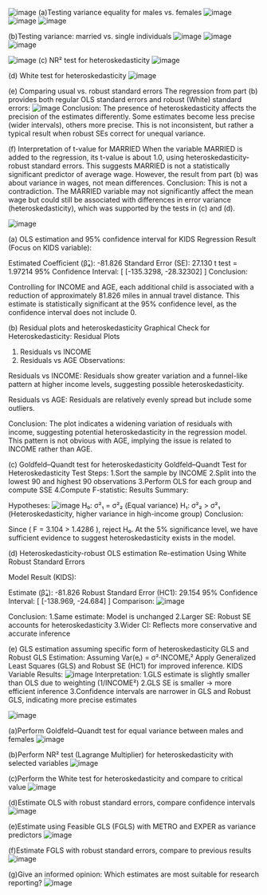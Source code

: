 ![image](https://github.com/user-attachments/assets/6d1e48e4-bbbd-4569-94d4-18ee88e75d74)
(a)Testing variance equality for males vs. females
![image](https://github.com/user-attachments/assets/dde29787-42f5-41f5-bd14-72bfe44dad59)
![image](https://github.com/user-attachments/assets/a71bd484-9e69-4997-917b-f2db40a29b07)
![image](https://github.com/user-attachments/assets/d0928f02-c00a-40ac-af8d-c3d98aad4f5f)

(b)Testing variance: married vs. single individuals
![image](https://github.com/user-attachments/assets/dfacf768-3c5e-4e03-a0b8-241a2a8bdcd5)
![image](https://github.com/user-attachments/assets/e35b18a8-e50f-4beb-bb93-2e2174084410)
![image](https://github.com/user-attachments/assets/916c5e1e-25ea-4b6b-a7fa-29bcd29a06fd)


![image](https://github.com/user-attachments/assets/66347d7b-1504-46b6-a8d5-664efcb4b470)
(c) NR² test for heteroskedasticity
![image](https://github.com/user-attachments/assets/7e566ac2-b2a3-4b3b-b597-fec254b876ac)

(d) White test for heteroskedasticity
![image](https://github.com/user-attachments/assets/9c7fcddb-0ced-4644-a939-0e2a6766a3e0)

(e) Comparing usual vs. robust standard errors
The regression from part (b) provides both regular OLS standard errors and robust (White) standard errors:
![image](https://github.com/user-attachments/assets/01fb0d77-3cd4-4a7f-a74b-69c6279ee25c)
Conclusion: The presence of heteroskedasticity affects the precision of the estimates differently. 
Some estimates become less precise (wider intervals), others more precise. This is not inconsistent, but rather a typical result when robust SEs correct for unequal variance.

(f) Interpretation of t-value for MARRIED
When the variable MARRIED is added to the regression, its t-value is about 1.0, using heteroskedasticity-robust standard errors.
This suggests MARRIED is not a statistically significant predictor of average wage.
However, the result from part (b) was about variance in wages, not mean differences.
Conclusion: This is not a contradiction. 
The MARRIED variable may not significantly affect the mean wage but could still be associated with differences in error variance (heteroskedasticity), which was supported by the tests in (c) and (d).

![image](https://github.com/user-attachments/assets/539851d7-c4b6-4192-b8f4-2c11b7454b5a)

(a) OLS estimation and 95% confidence interval for KIDS
Regression Result (Focus on KIDS variable):

Estimated Coefficient (β̂₄): -81.826
Standard Error (SE): 27.130
t test = 1.97214
95% Confidence Interval: [ [-135.3298, -28.32302] ]
Conclusion:

Controlling for INCOME and AGE, each additional child is associated with a reduction of approximately 81.826 miles in annual travel distance. 
This estimate is statistically significant at the 95% confidence level, as the confidence interval does not include 0.

(b) Residual plots and heteroskedasticity
Graphical Check for Heteroskedasticity: Residual Plots

1. Residuals vs INCOME
2. Residuals vs AGE
Observations:

Residuals vs INCOME:
Residuals show greater variation and a funnel-like pattern at higher income levels, suggesting possible heteroskedasticity.

Residuals vs AGE:
Residuals are relatively evenly spread but include some outliers.

Conclusion:
The plot indicates a widening variation of residuals with income, suggesting potential heteroskedasticity in the regression model. 
This pattern is not obvious with AGE, implying the issue is related to INCOME rather than AGE.

(c) Goldfeld–Quandt test for heteroskedasticity
Goldfeld–Quandt Test for Heteroskedasticity
Test Steps:
1.Sort the sample by INCOME
2.Split into the lowest 90 and highest 90 observations
3.Perform OLS for each group and compute SSE
4.Compute F-statistic:
Results Summary:


Hypotheses:
![image](https://github.com/user-attachments/assets/6d658e27-1467-42af-81bf-8baf0bf9f763)
H₀: σ²₁ = σ²₂ (Equal variance)
H₁: σ²₂ > σ²₁ (Heteroskedasticity, higher variance in high-income group)
Conclusion:

Since ( F = 3.104 > 1.4286 ), reject H₀.
At the 5% significance level, we have sufficient evidence to suggest heteroskedasticity exists in the model.

(d) Heteroskedasticity-robust OLS estimation
Re-estimation Using White Robust Standard Errors

Model Result (KIDS):

Estimate (β̂₄): -81.826
Robust Standard Error (HC1): 29.154
95% Confidence Interval: [ [-138.969, -24.684] ]
Comparison:
![image](https://github.com/user-attachments/assets/908613a5-bba0-4754-a877-5cd64b120fe3)

Conclusion:
1.Same estimate: Model is unchanged
2.Larger SE: Robust SE accounts for heteroskedasticity
3.Wider CI: Reflects more conservative and accurate inference

(e) GLS estimation assuming specific form of heteroskedasticity
GLS and Robust GLS Estimation: Assuming Var(eᵢ) = σ²·INCOMEᵢ²
Apply Generalized Least Squares (GLS) and Robust SE (HC1) for improved inference.
KIDS Variable Results:
![image](https://github.com/user-attachments/assets/5c3ea47d-8161-4072-8cee-00b5d5d0bf0a)
Interpretation:
1.GLS estimate is slightly smaller than OLS due to weighting (1/INCOME²)
2.GLS SE is smaller → more efficient inference
3.Confidence intervals are narrower in GLS and Robust GLS, indicating more precise estimates


![image](https://github.com/user-attachments/assets/8c40f8aa-4150-45da-b650-c67bc413678e)

(a)Perform Goldfeld–Quandt test for equal variance between males and females
![image](https://github.com/user-attachments/assets/eb243fda-8751-4604-a714-ec1d681db15a)

(b)Perform NR² test (Lagrange Multiplier) for heteroskedasticity with selected variables
![image](https://github.com/user-attachments/assets/430ec92a-d29f-4a1f-9e7a-f7bdbab428dd)

(c)Perform the White test for heteroskedasticity and compare to critical value
![image](https://github.com/user-attachments/assets/9ffb1777-012a-468d-a54b-6a47e7391438)

(d)Estimate OLS with robust standard errors, compare confidence intervals
![image](https://github.com/user-attachments/assets/7606cf78-0670-4e30-b909-5695017ce521)

(e)Estimate using Feasible GLS (FGLS) with METRO and EXPER as variance predictors
![image](https://github.com/user-attachments/assets/40cbbcb2-8ca0-4376-b713-af2660f30881)

(f)Estimate FGLS with robust standard errors, compare to previous results
![image](https://github.com/user-attachments/assets/9ca491cb-21bd-4414-b83b-00b30fa46687)

(g)Give an informed opinion: Which estimates are most suitable for research reporting?
![image](https://github.com/user-attachments/assets/130b52ce-1d31-4f15-999c-e0ac56448f62)
